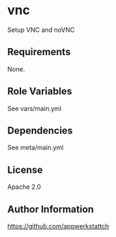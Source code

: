 vnc
===

Setup VNC and noVNC

Requirements
------------

None.

Role Variables
--------------
See vars/main.yml

Dependencies
------------

See meta/main.yml

License
-------

Apache 2.0

Author Information
------------------

https://github.com/appwerkstattch
